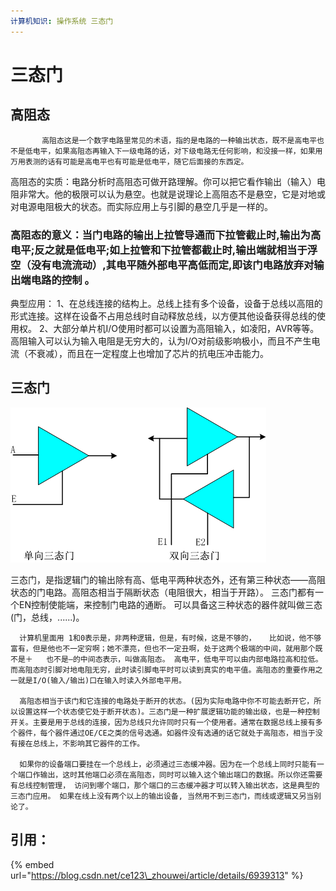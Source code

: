 ```yaml
---
计算机知识: 操作系统 三态门
---
```


# 三态门

## 高阻态



```text
       高阻态这是一个数字电路里常见的术语，指的是电路的一种输出状态，既不是高电平也不是低电平，如果高阻态再输入下一级电路的话，对下级电路无任何影响，和没接一样，如果用万用表测的话有可能是高电平也有可能是低电平，随它后面接的东西定。
```

高阻态的实质：电路分析时高阻态可做开路理解。你可以把它看作输出（输入）电阻非常大。他的极限可以认为悬空。也就是说理论上高阻态不是悬空，它是对地或对电源电阻极大的状态。而实际应用上与引脚的悬空几乎是一样的。

### 高阻态的意义：当门电路的输出上拉管导通而下拉管截止时,输出为高电平;反之就是低电平;如上拉管和下拉管都截止时,输出端就相当于浮空（没有电流流动）,其电平随外部电平高低而定,即该门电路放弃对输出端电路的控制 。



典型应用： 1、在总线连接的结构上。总线上挂有多个设备，设备于总线以高阻的形式连接。这样在设备不占用总线时自动释放总线，以方便其他设备获得总线的使用权。 2、大部分单片机I/O使用时都可以设置为高阻输入，如凌阳，AVR等等。高阻输入可以认为输入电阻是无穷大的，认为I/O对前级影响极小，而且不产生电流（不衰减），而且在一定程度上也增加了芯片的抗电压冲击能力。

## 三态门

![](../../.gitbook/assets/image%20%2812%29.png)

三态门，是指逻辑门的输出除有高、低电平两种状态外，还有第三种状态——高阻状态的门电路。高阻态相当于隔断状态（电阻很大，相当于开路）。 三态门都有一个EN控制使能端，来控制门电路的通断。 可以具备这三种状态的器件就叫做三态\(门，总线，......\)。

```text
  计算机里面用 1和0表示是，非两种逻辑，但是，有时候，这是不够的，   比如说，他不够富有，但是他也不一定穷啊；她不漂亮，但也不一定丑啊，处于这两个极端的中间，就用那个既不是＋   也不是―的中间态表示，叫做高阻态。 高电平，低电平可以由内部电路拉高和拉低。而高阻态时引脚对地电阻无穷，此时读引脚电平时可以读到真实的电平值。高阻态的重要作用之一就是I/O(输入/输出)口在输入时读入外部电平用。

  高阻态相当于该门和它连接的电路处于断开的状态。(因为实际电路中你不可能去断开它，所以设置这样一个状态使它处于断开状态)。三态门是一种扩展逻辑功能的输出级，也是一种控制开关。主要是用于总线的连接，因为总线只允许同时只有一个使用者。通常在数据总线上接有多个器件，每个器件通过OE/CE之类的信号选通。如器件没有选通的话它就处于高阻态，相当于没有接在总线上，不影响其它器件的工作。

  如果你的设备端口要挂在一个总线上，必须通过三态缓冲器。因为在一个总线上同时只能有一个端口作输出，这时其他端口必须在高阻态，同时可以输入这个输出端口的数据。所以你还需要有总线控制管理， 访问到哪个端口，那个端口的三态缓冲器才可以转入输出状态，这是典型的三态门应用。 如果在线上没有两个以上的输出设备, 当然用不到三态门，而线或逻辑又另当别论了。
```



## 引用：

{% embed url="https://blog.csdn.net/ce123\_zhouwei/article/details/6939313" %}

